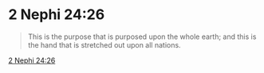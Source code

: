 # 2 Nephi 24:26

> This is the purpose that is purposed upon the whole earth; and this is the hand that is stretched out upon all nations.

[2 Nephi 24:26](https://www.churchofjesuschrist.org/study/scriptures/bofm/2-ne/24?lang=eng&id=p26#p26)


